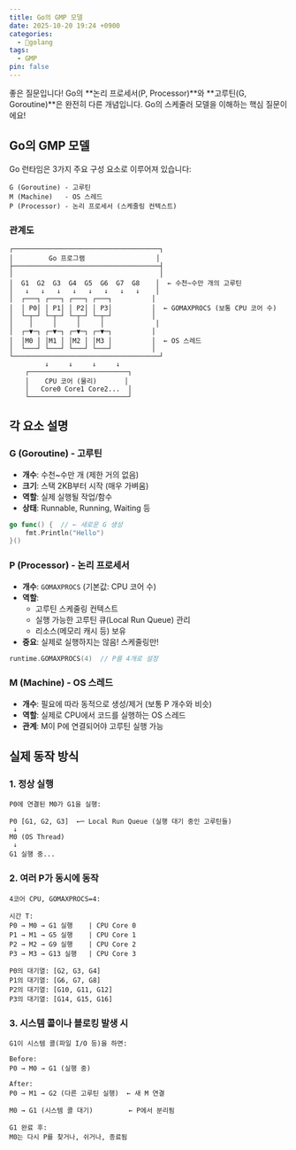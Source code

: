 ```yaml
---
title: Go의 GMP 모델
date: 2025-10-20 19:24 +0900
categories:
  - golang
tags:
  - GMP
pin: false
---
```


좋은 질문입니다! Go의 **논리 프로세서(P, Processor)**와 **고루틴(G, Goroutine)**은 완전히 다른 개념입니다. Go의 스케줄러 모델을 이해하는 핵심 질문이에요!

## Go의 GMP 모델

Go 런타임은 3가지 주요 구성 요소로 이루어져 있습니다:

```
G (Goroutine) - 고루틴
M (Machine)   - OS 스레드
P (Processor) - 논리 프로세서 (스케줄링 컨텍스트)
```

### 관계도

```
┌─────────────────────────────────────┐
│         Go 프로그램                  │
├─────────────────────────────────────┤
│                                     │
│  G1  G2  G3  G4  G5  G6  G7  G8    │  ← 수천~수만 개의 고루틴
│   ↓   ↓   ↓   ↓   ↓   ↓   ↓   ↓    │
│  ┌───┐ ┌───┐ ┌───┐ ┌───┐          │
│  │ P0│ │ P1│ │ P2│ │ P3│          │  ← GOMAXPROCS (보통 CPU 코어 수)
│  └─┬─┘ └─┬─┘ └─┬─┘ └─┬─┘          │
│    │     │     │     │             │
│  ┌─▼─┐ ┌─▼─┐ ┌─▼─┐ ┌─▼─┐          │
│  │M0 │ │M1 │ │M2 │ │M3 │          │  ← OS 스레드
│  └───┘ └───┘ └───┘ └───┘          │
└─────────────────────────────────────┘
         ↓     ↓     ↓     ↓
    ┌─────────────────────────┐
    │    CPU 코어 (물리)       │
    │   Core0 Core1 Core2...  │
    └─────────────────────────┘
```

## 각 요소 설명

### G (Goroutine) - 고루틴
- **개수**: 수천~수만 개 (제한 거의 없음)
- **크기**: 스택 2KB부터 시작 (매우 가벼움)
- **역할**: 실제 실행될 작업/함수
- **상태**: Runnable, Running, Waiting 등

```go
go func() {  // ← 새로운 G 생성
    fmt.Println("Hello")
}()
```

### P (Processor) - 논리 프로세서
- **개수**: `GOMAXPROCS` (기본값: CPU 코어 수)
- **역할**: 
  - 고루틴 스케줄링 컨텍스트
  - 실행 가능한 고루틴 큐(Local Run Queue) 관리
  - 리소스(메모리 캐시 등) 보유
- **중요**: 실제로 실행하지는 않음! 스케줄링만!

```go
runtime.GOMAXPROCS(4)  // P를 4개로 설정
```

### M (Machine) - OS 스레드
- **개수**: 필요에 따라 동적으로 생성/제거 (보통 P 개수와 비슷)
- **역할**: 실제로 CPU에서 코드를 실행하는 OS 스레드
- **관계**: M이 P에 연결되어야 고루틴 실행 가능

## 실제 동작 방식

### 1. 정상 실행

```
P0에 연결된 M0가 G1을 실행:

P0 [G1, G2, G3]  ←─ Local Run Queue (실행 대기 중인 고루틴들)
 ↓
M0 (OS Thread)
 ↓
G1 실행 중...
```

### 2. 여러 P가 동시에 동작

```
4코어 CPU, GOMAXPROCS=4:

시간 T:
P0 → M0 → G1 실행    | CPU Core 0
P1 → M1 → G5 실행    | CPU Core 1
P2 → M2 → G9 실행    | CPU Core 2
P3 → M3 → G13 실행   | CPU Core 3

P0의 대기열: [G2, G3, G4]
P1의 대기열: [G6, G7, G8]
P2의 대기열: [G10, G11, G12]
P3의 대기열: [G14, G15, G16]
```

### 3. 시스템 콜이나 블로킹 발생 시

```
G1이 시스템 콜(파일 I/O 등)을 하면:

Before:
P0 → M0 → G1 (실행 중)

After:
P0 → M1 → G2 (다른 고루틴 실행)  ← 새 M 연결
     
M0 → G1 (시스템 콜 대기)         ← P에서 분리됨

G1 완료 후:
M0는 다시 P를 찾거나, 쉬거나, 종료됨
```
